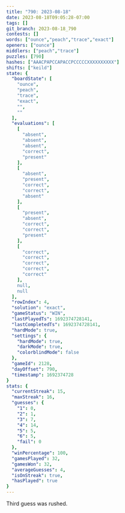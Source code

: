 ```yaml
---
title: "790: 2023-08-18"
date: 2023-08-18T09:05:28-07:00
tags: []
git_branch: 2023-08-18_790
contests: []
words: ["ounce","peach","trace","exact"]
openers: ["ounce"]
middlers: ["peach","trace"]
puzzles: [790]
hashes: ["AAACPAPCCAPACCPCCCCCXXXXXXXXXX"]
shifts: ["keild"]
state: {
  "boardState": [
    "ounce",
    "peach",
    "trace",
    "exact",
    "",
    ""
  ],
  "evaluations": [
    [
      "absent",
      "absent",
      "absent",
      "correct",
      "present"
    ],
    [
      "absent",
      "present",
      "correct",
      "correct",
      "absent"
    ],
    [
      "present",
      "absent",
      "correct",
      "correct",
      "present"
    ],
    [
      "correct",
      "correct",
      "correct",
      "correct",
      "correct"
    ],
    null,
    null
  ],
  "rowIndex": 4,
  "solution": "exact",
  "gameStatus": "WIN",
  "lastPlayedTs": 1692374728141,
  "lastCompletedTs": 1692374728141,
  "hardMode": true,
  "settings": {
    "hardMode": true,
    "darkMode": true,
    "colorblindMode": false
  },
  "gameId": 2128,
  "dayOffset": 790,
  "timestamp": 1692374728
}
stats: {
  "currentStreak": 15,
  "maxStreak": 16,
  "guesses": {
    "1": 0,
    "2": 1,
    "3": 7,
    "4": 14,
    "5": 5,
    "6": 5,
    "fail": 0
  },
  "winPercentage": 100,
  "gamesPlayed": 32,
  "gamesWon": 32,
  "averageGuesses": 4,
  "isOnStreak": true,
  "hasPlayed": true
}
---
```

<!-- more -->
Third guess was rushed.
